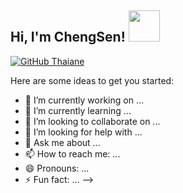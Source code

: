 <h2> Hi, I'm ChengSen! <img src="https://media.giphy.com/media/mGcNjsfWAjY5AEZNw6/giphy.gif" width="50"></h2>

[![GitHub Thaiane](https://img.shields.io/github/followers/chengsen?label=follow&style=social)](https://github.com/chengsen)

Here are some ideas to get you started:

- 🔭 I’m currently working on ...
- 🌱 I’m currently learning ...
- 👯 I’m looking to collaborate on ...
- 🤔 I’m looking for help with ...
- 💬 Ask me about ...
- 📫 How to reach me: ...
- 😄 Pronouns: ...
- ⚡ Fun fact: ...
-->

